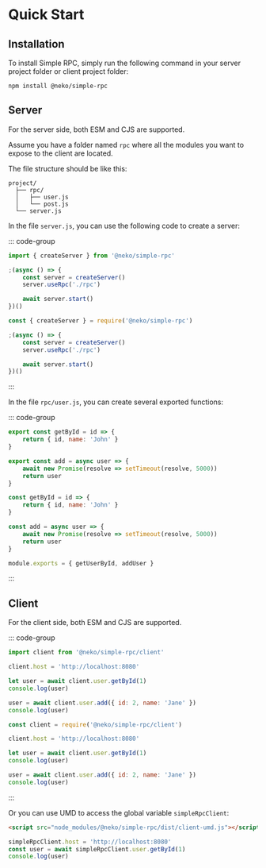 # Quick Start

## Installation

To install Simple RPC, simply run the following command in your server project folder or client project folder:

```shell
npm install @neko/simple-rpc
```

## Server

For the server side, both ESM and CJS are supported.

Assume you have a folder named `rpc` where all the modules you want to expose to the client are located.

The file structure should be like this:

```
project/
  ├── rpc/
  │   ├── user.js
  │   └── post.js
  └── server.js
```

In the file `server.js`, you can use the following code to create a server:

::: code-group

```javascript [ESM]
import { createServer } from '@neko/simple-rpc'

;(async () => {
    const server = createServer()
    server.useRpc('./rpc')

    await server.start()
})()
```

```javascript [CJS]
const { createServer } = require('@neko/simple-rpc')

;(async () => {
    const server = createServer()
    server.useRpc('./rpc')

    await server.start()
})()
```

:::

In the file `rpc/user.js`, you can create several exported functions:

::: code-group

```javascript [ESM]
export const getById = id => {
    return { id, name: 'John' }
}

export const add = async user => {
    await new Promise(resolve => setTimeout(resolve, 5000))
    return user
}
```

```javascript [CJS]
const getById = id => {
    return { id, name: 'John' }
}

const add = async user => {
    await new Promise(resolve => setTimeout(resolve, 5000))
    return user
}

module.exports = { getUserById, addUser }
```

:::

## Client

For the client side, both ESM and CJS are supported.

::: code-group

```javascript [ESM]
import client from '@neko/simple-rpc/client'

client.host = 'http://localhost:8080'

let user = await client.user.getById(1)
console.log(user)

user = await client.user.add({ id: 2, name: 'Jane' })
console.log(user)
```

```javascript [CJS]
const client = require('@neko/simple-rpc/client')

client.host = 'http://localhost:8080'

let user = await client.user.getById(1)
console.log(user)

user = await client.user.add({ id: 2, name: 'Jane' })
console.log(user)
```

:::

Or you can use UMD to access the global variable `simpleRpcClient`:

```html
<script src="node_modules/@neko/simple-rpc/dist/client-umd.js"></script>
```

```javascript
simpleRpcClient.host = 'http://localhost:8080'
const user = await simpleRpcClient.user.getById(1)
console.log(user)
```